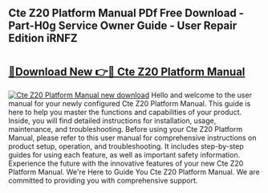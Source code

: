 ## Cte Z20 Platform Manual PDf Free Download - Part-H0g Service Owner Guide - User Repair Edition iRNFZ

# <h2><a href="http://bc60074.oget.top/?id=Cte+Z20+Platform+Manual">🔗Download New 👉🔴 Cte Z20 Platform Manual</a></h2>

[![Cte Z20 Platform Manual new download](https://i.imgur.com/5g1atiW.png)](http://bc60074.oget.top/?id=Cte+Z20+Platform+Manual)
Hello and welcome to the user manual for your newly configured Cte Z20 Platform Manual. This guide is here to help you master the functions and capabilities of your product. Inside, you will find detailed instructions for installation, usage, maintenance, and troubleshooting. Before using your Cte Z20 Platform Manual, please refer to this user manual for comprehensive instructions on product setup, operation, and troubleshooting. It includes step-by-step guides for using each feature, as well as important safety information. Experience the future with the innovative features of your new Cte Z20 Platform Manual. We're Here to Guide You Cte Z20 Platform Manual. We are committed to providing you with comprehensive support.
